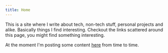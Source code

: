 ```yaml
---
title: Home
---
```


This is a site where I write about tech, non-tech stuff, personal projects and alike. Basically things I find interesting. Checkout the links scattered around this page, you might find something interesting.

At the moment I'm posting some content [here](/posts "Posts") from time to time.
